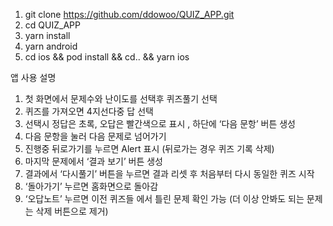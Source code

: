 1. git clone https://github.com/ddowoo/QUIZ_APP.git
2. cd QUIZ_APP
3. yarn install
4. yarn android 
5. cd ios && pod install && cd.. && yarn ios

앱 사용 설명
1. 첫 화면에서 문제수와 난이도를 선택후 퀴즈풀기 선택
2. 퀴즈를 가져오면 4지선다중 답 선택
3. 선택시 정답은 초록, 오답은 빨간색으로 표시 , 하단에 ‘다음 문항’ 버튼 생성
4. 다음 문항을 눌러 다음 문제로 넘어가기
5. 진행중 뒤로가기를 누르면 Alert 표시 (뒤로가는 경우 퀴즈 기록 삭제)
6. 마지막 문제에서 ‘결과 보기’ 버튼 생성
7. 결과에서 ‘다시풀기’ 버튼을 누르면 결과 리셋 후 처음부터 다시 동일한 퀴즈 시작
8. ‘돌아가기’ 누르면 홈화면으로 돌아감
9. ‘오답노트’ 누르면 이전 퀴즈들 에서 틀린 문제 확인 가능 (더 이상 안봐도 되는 문제는 삭제 버튼으로 제거) 
